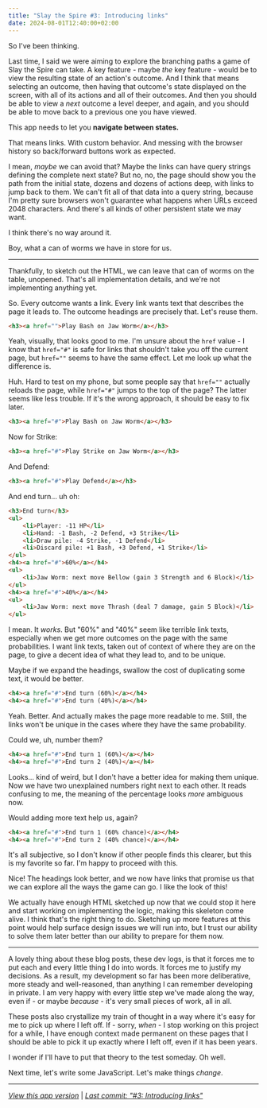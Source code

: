 ```yaml
---
title: "Slay the Spire #3: Introducing links"
date: 2024-08-01T12:40:00+02:00
---
```


So I've been thinking. 

Last time, I said we were aiming to explore the branching paths a game of Slay the Spire can take. A key feature - maybe _the_ key feature - would be to view the resulting state of an action's outcome. And I think that means selecting an outcome, then having that outcome's state displayed on the screen, with all of its actions and all of their outcomes. And then you should be able to view a _next_ outcome a level deeper, and again, and you should be able to move back to a previous one you have viewed.

This app needs to let you **navigate between states.**

That means links. With custom behavior. And messing with the browser history so back/forward buttons work as expected.

I mean, _maybe_ we can avoid that? Maybe the links can have query strings defining the complete next state? But no, no, the page should show you the path from the initial state, dozens and dozens of actions deep, with links to jump back to them. We can't fit all of that data into a query string, because I'm pretty sure browsers won't guarantee what happens when URLs exceed 2048 characters. And there's all kinds of other persistent state we may want.

I think there's no way around it.

Boy, what a can of worms we have in store for us.

---

Thankfully, to sketch out the HTML, we can leave that can of worms on the table, unopened. That's all implementation details, and we're not implementing anything yet.

So. Every outcome wants a link. Every link wants text that describes the page it leads to. The outcome headings are precisely that. Let's reuse them.

```html
<h3><a href="">Play Bash on Jaw Worm</a></h3>
```

Yeah, visually, that looks good to me. I'm unsure about the `href` value - I know that `href="#"` is safe for links that shouldn't take you off the current page, but `href=""` seems to have the same effect. Let me look up what the difference is.

Huh. Hard to test on my phone, but some people say that `href=""` actually reloads the page, while `href="#"` jumps to the top of the page? The latter seems like less trouble. If it's the wrong approach, it should be easy to fix later.

```html
<h3><a href="#">Play Bash on Jaw Worm</a></h3>
```

Now for Strike:

```html
<h3><a href="#">Play Strike on Jaw Worm</a></h3>
```

And Defend:

```html
<h3><a href="#">Play Defend</a></h3>
```

And end turn... uh oh:

```html
<h3>End turn</h3>
<ul>
    <li>Player: -11 HP</li>
    <li>Hand: -1 Bash, -2 Defend, +3 Strike</li>
    <li>Draw pile: -4 Strike, -1 Defend</li>
    <li>Discard pile: +1 Bash, +3 Defend, +1 Strike</li>
</ul>
<h4><a href="#">60%</a></h4>
<ul>
    <li>Jaw Worm: next move Bellow (gain 3 Strength and 6 Block)</li>
</ul>
<h4><a href="#">40%</a></h4>
<ul>
    <li>Jaw Worm: next move Thrash (deal 7 damage, gain 5 Block)</li>
</ul>
```

I mean. It _works_. But "60%" and "40%" seem like terrible link texts, especially when we get more outcomes on the page with the same probabilities. I want link texts, taken out of context of where they are on the page, to give a decent idea of what they lead to, and to be unique.

Maybe if we expand the headings, swallow the cost of duplicating some text, it would be better.

```html
<h4><a href="#">End turn (60%)</a></h4>
<h4><a href="#">End turn (40%)</a></h4>
```

Yeah. Better. And actually makes the page more readable to me. Still, the links won't be unique in the cases where they have the same probability.

Could we, uh, number them?

```html
<h4><a href="#">End turn 1 (60%)</a></h4>
<h4><a href="#">End turn 2 (40%)</a></h4>
```

Looks... kind of weird, but I don't have a better idea for making them unique. Now we have two unexplained numbers right next to each other. It reads confusing to me, the meaning of the percentage looks _more_ ambiguous now.

Would adding more text help us, again?

```html
<h4><a href="#">End turn 1 (60% chance)</a></h4>
<h4><a href="#">End turn 2 (40% chance)</a></h4>
```

It's all subjective, so I don't know if other people finds this clearer, but this is my favorite so far. I'm happy to proceed with this.

Nice! The headings look better, and we now have links that promise us that we can explore all the ways the game can go. I like the look of this!

We actually have enough HTML sketched up now that we could stop it here and start working on implementing the logic, making this skeleton come alive. I think that's the right thing to do. Sketching up more features at this point would help surface design issues we will run into, but I trust our ability to solve them later better than our ability to prepare for them now.

---

A lovely thing about these blog posts, these dev logs, is that it forces me to put each and every little thing I do into words. It forces me to justify my decisions. As a result, my development so far has been more deliberative, more steady and well-reasoned, than anything I can remember developing in private. I am very happy with every little step we've made along the way, even if - or maybe _because_ - it's very small pieces of work, all in all.

These posts also crystallize my train of thought in a way where it's easy for me to pick up where I left off. If - sorry, _when_ - I stop working on this project for a while, I have enough context made permanent on these pages that I should be able to pick it up exactly where I left off, even if it has been years.

I wonder if I'll have to put that theory to the test someday. Oh well.

Next time, let's write some JavaScript. Let's make things _change_.

---

_[View this app version](/crystal-spire/v3/)_ | _[Last commit: "#3: Introducing links"](https://codeberg.org/cvennevik/crystal-spire/src/commit/12d6098e07ecd5de448b3d76e96805c9496145bb/index.html)_
